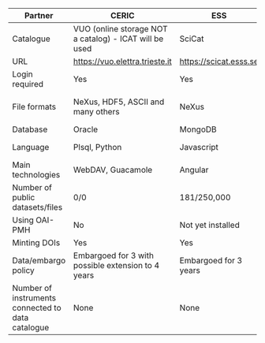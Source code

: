 

| Partner | CERIC |  ESS | ELI  | ESRF | ILL | XFEL |
| ------- | --- | --- | ---  | --- | --- |  --- |
| Catalogue | VUO (online storage NOT a catalog) - ICAT will be used | SciCat | TBD | ICAT | ILL Own | MyMdC |
| URL | https://vuo.elettra.trieste.it | https://scicat.esss.se | ---  | https://datahub.esrf.fr | https://data.ill.eu | https://in.xfel.eu/metadata |
| Login required | Yes | Yes | ---  | Yes | Yes | Yes |
| File formats | NeXus, HDF5, ASCII and many others | NeXus| ---  | EDF, SPEC, MCA, CBF, CCD, MCCD, HDF5, NeXus | NeXus and ILL Ascii | HDF5 |
| Database | Oracle | MongoDB | ---  | Oracle and MongoDB | Oracle |  MySQL and PostgreSQL |
| Language | Plsql, Python | Javascript | ---  | JAVA and Javascript | PHP | App: Ruby(onRails), Client: Python |
| Main technologies | WebDAV, Guacamole | Angular | ---  | React, NodeJS, EJB, JPA | Symfony, JQuery | Rails |
| Number of public datasets/files | 0/0 | 181/250,000 | ---  | ~540K/157M  | ~250K/4M | 0/0 |
| Using OAI-PMH | No | Not yet installed | ---  | No | No | No |
| Minting DOIs | Yes | Yes | ---  | Yes | Yes | Yes |
| Data/embargo policy | Embargoed for 3 with possible extension to 4 years | Embargoed for 3 years | ---  | Embargoed for 3 years, [ESRF Data Policy](https://www.esrf.eu/datapolicy)| Embargoed for 3 to 5 years, [ILL Data Policy](https://www.ill.eu/fileadmin/user_upload/ILL/3_Users/User_Guide/After_your_experiment/Data_management/ILL_data_management_policy_July_2017.pdf)| Embargoed for 3 with possible extension to 5 years, [XFEL Data Policy](https://www.xfel.eu/users/experiment_support/policies/scientific_data_policy/index_eng.html) |
| Number of instruments connected to data catalogue | None | None | ---  | 17 | 54 |  16  |
